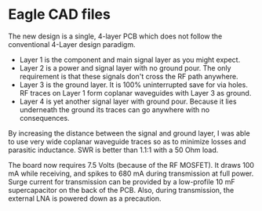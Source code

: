 # Eagle CAD files

The new design is a single, 4-layer PCB which does not follow the conventional 4-Layer design paradigm.

- Layer 1 is the component and main signal layer as you might expect.
- Layer 2 is a power and signal layer with no ground pour. The only requirement is that these signals don't cross the RF path anywhere.
- Layer 3 is the ground layer. It is 100% uninterrupted save for via holes. RF traces on Layer 1 form coplanar waveguides with Layer 3 as ground.
- Layer 4 is yet another signal layer with ground pour. Because it lies underneath the ground its traces can go anywhere with no consequences.

By increasing the distance between the signal and ground layer, I was able to use very wide coplanar waveguide traces so as to minimize losses and parasitic inductance.
SWR is better than 1.1:1 with a 50 Ohm load.

The board now requires 7.5 Volts (because of the RF MOSFET). It draws 100 mA while receiving, and spikes to 680 mA during transmission at full power.
Surge current for transmission can be provided by a low-profile 10 mF supercapacitor on the back of the PCB. Also, during transmission,
the external LNA is powered down as a precaution.
